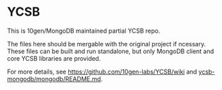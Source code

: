 # YCSB

This is 10gen/MongoDB maintained partial YCSB repo.

The files here should be mergable with the original project if ncessary.  These files can be built and run standalone, but only MongoDB client and core YCSB libraries are provided.

For more details, see https://github.com/10gen-labs/YCSB/wiki and [ycsb-mongodb/mongodb/README.md](ycsb-mongodb/mongodb/README.md).
